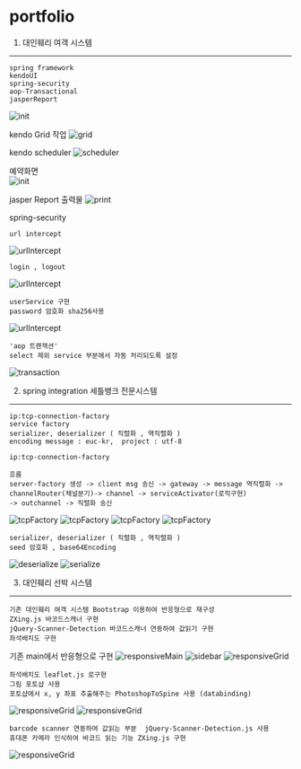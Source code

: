 # portfolio



1. 대인훼리 여객 시스템
----------------------
```
spring framework
kendoUI
spring-security
aop-Transactional
jasperReport
```
![init](./images/dainferryMain.jpg)

kendo Grid 작업 
![grid](./images/kendoGrid.jpg)

kendo scheduler
![scheduler](./images/scheduler.jpg)

예약화면    
![init](./images/reserve.jpg)

jasper Report 출력물
![print](./images/print.jpg)

spring-security

```
url intercept
```
![urlIntercept](./images/urlIntercept.jpg)
```
login , logout
```
![urlIntercept](./images/login_logout.jpg)
```
userService 구현
password 암호화 sha256사용
```
![urlIntercept](./images/userService.jpg)

```
'aop 트랜잭션'
select 제외 service 부분에서 자동 처리되도록 설정
```
![transaction](./images/transaction.jpg)

2. spring integration 세틀뱅크 전문시스템
---------------------------------------
``` 
ip:tcp-connection-factory
service factory
serializer, deserializer ( 직렬화 , 역직렬화 )
encoding message : euc-kr,  project : utf-8
```
```
ip:tcp-connection-factory

흐름
server-factory 생성 -> client msg 송신 -> gateway -> message 역직렬화 -> channelRouter(채널분기)-> channel -> serviceActivator(로직구현)
-> outchannel -> 직렬화 송신
```
![tcpFactory](./images/tcpFactory.jpg)
![tcpFactory](./images/gateway.jpg)
![tcpFactory](./images/router.jpg)
![tcpFactory](./images/serviceActivator.jpg)
```
serializer, deserializer ( 직렬화 , 역직렬화 )
seed 암호화 , base64Encoding
```
![deserialize](./images/deserialize.jpg)
![serialize](./images/serialize.jpg)

3. 대인훼리 선박 시스템 
---------------------
```
기존 대인훼리 여객 시스템 Bootstrap 이용하여 반응형으로 재구성
ZXing.js 바코드스캐너 구현
jQuery-Scanner-Detection 바코드스캐너 연동하여 값읽기 구현
좌석배치도 구현
```
기존 main에서 반응형으로 구현
![responsiveMain](./images/responsiveMain.jpg)
![sidebar](./images/sidebar.jpg)
![responsiveGrid](./images/responsiveGrid.jpg)
```
좌석배치도 leaflet.js 로구현
그림 포토샵 사용
포토샵에서 x, y 좌표 추출해주는 PhotoshopToSpine 사용 (databinding)
```
![responsiveGrid](./images/seatDiagram.jpg)
![responsiveGrid](./images/seatDiagram2.jpg)
```
barcode scanner 연동하여 값읽는 부분  jQuery-Scanner-Detection.js 사용
휴대폰 카메라 인식하여 바코드 읽는 기능 ZXing.js 구현
```
![responsiveGrid](./images/barcode.jpg)

